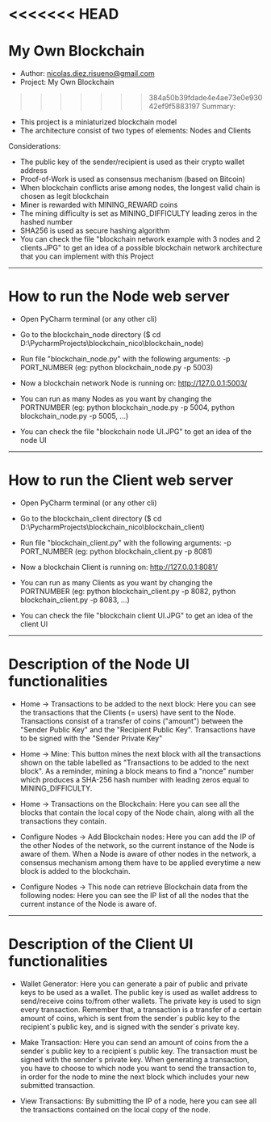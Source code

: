 <<<<<<< HEAD
=======
# My Own Blockchain

- Author: nicolas.diez.risueno@gmail.com
- Project: My Own Blockchain

>>>>>>> 384a50b39fdade4e4ae73e0e93042ef9f5883197
Summary:
- This project is a miniaturized blockchain model
- The architecture consist of two types of elements: Nodes and Clients

Considerations:
- The public key of the sender/recipient is used as their crypto wallet address
- Proof-of-Work is used as consensus mechanism (based on Bitcoin)
- When blockchain conflicts arise among nodes, the longest valid chain is chosen as legit blockchain
- Miner is rewarded with MINING_REWARD coins
- The mining difficulty is set as MINING_DIFFICULTY leading zeros in the hashed number
- SHA256 is used as secure hashing algorithm
- You can check the file "blockchain network example with 3 nodes and 2 clients.JPG" to get an idea of a possible blockchain network architecture that you can implement with this Project

-------------

# How to run the Node web server

- Open PyCharm terminal (or any other cli)
- Go to the blockchain_node directory ($ cd D:\PycharmProjects\blockchain_nico\blockchain_node)
- Run file "blockchain_node.py" with the following arguments: -p PORT_NUMBER (eg: python blockchain_node.py -p 5003)
- Now a blockchain network Node is running on: http://127.0.0.1:5003/ 

- You can run as many Nodes as you want by changing the PORTNUMBER (eg: python blockchain_node.py -p 5004, python blockchain_node.py -p 5005, ...)

- You can check the file "blockchain node UI.JPG" to get an idea of the node UI

-------------

# How to run the Client web server 

- Open PyCharm terminal (or any other cli)
- Go to the blockchain_client directory ($ cd D:\PycharmProjects\blockchain_nico\blockchain_client)
- Run file "blockchain_client.py" with the following arguments: -p PORT_NUMBER (eg: python blockchain_client.py -p 8081)
- Now a blockchain Client is running on: http://127.0.0.1:8081/ 

- You can run as many Clients as you want by changing the PORTNUMBER (eg: python blockchain_client.py -p 8082, python blockchain_client.py -p 8083, ...)

- You can check the file "blockchain client UI.JPG" to get an idea of the client UI

-------------

# Description of the Node UI functionalities

- Home -> Transactions to be added to the next block: Here you can see the transactions that the Clients (= users) have sent to the Node. Transactions consist of a transfer of coins ("amount") between the "Sender Public Key" and the "Recipient Public Key". Transactions have to be signed with the "Sender Private Key" 

- Home -> Mine: This button mines the next block with all the transactions shown on the table labelled as "Transactions to be added to the next block". As a reminder, mining a block means to find a "nonce" number which produces a SHA-256 hash number with leading zeros equal to MINING_DIFFICULTY.

- Home -> Transactions on the Blockchain: Here you can see all the blocks that contain the local copy of the Node chain, along with all the transactions they contain.

- Configure Nodes -> Add Blockchain nodes: Here you can add the IP of the other Nodes of the network, so the current instance of the Node is aware of them. When a Node is aware of other nodes in the network, a consensus mechanism among them have to be applied everytime a new block is added to the blockchain.

- Configure Nodes -> This node can retrieve Blockchain data from the following nodes: Here you can see the IP list of all the nodes that the current instance of the Node is aware of.

-------------

# Description of the Client UI functionalities

- Wallet Generator: Here you can generate a pair of public and private keys to be used as a wallet. The public key is used as wallet address to send/receive coins to/from other wallets. The private key is used to sign every transaction. Remember that, a transaction is a transfer of a certain amount of coins, which is sent from the sender´s public key to the recipient´s public key, and is signed with the sender´s private key.

- Make Transaction: Here you can send an amount of coins from the a sender´s public key to a recipient´s public key. The transaction must be signed with the sender´s private key. When generating a transaction, you have to choose to which node you want to send the transaction to, in order for the node to mine the next block which includes your new submitted transaction.

- View Transactions: By submitting the IP of a node, here you can see all the transactions contained on the local copy of the node.






